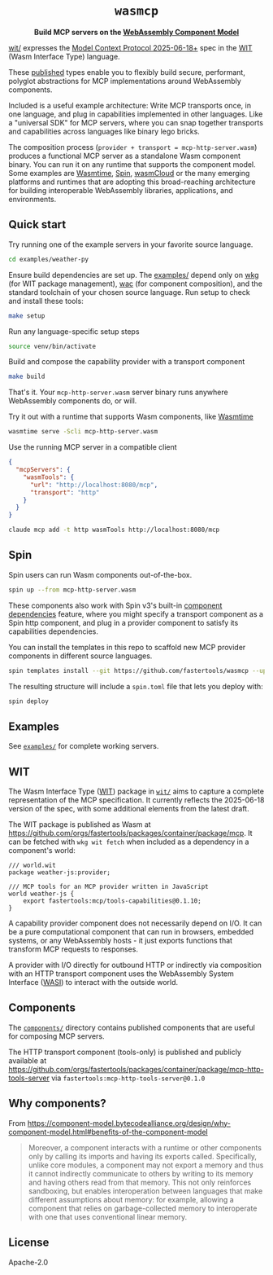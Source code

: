 <div align="center">

# `wasmcp`

**Build MCP servers on the [WebAssembly Component Model](https://component-model.bytecodealliance.org/)**
</div>

[wit/](./wit/) expresses the [Model Context Protocol 2025-06-18+](https://modelcontextprotocol.io/specification/2025-06-18) spec in the [WIT](https://component-model.bytecodealliance.org/design/wit.html) (Wasm Interface Type) language.

These [published](https://github.com/orgs/fastertools/packages/container/package/mcp) types enable you to flexibly build secure, performant, polyglot abstractions for MCP implementations around WebAssembly components.

Included is a useful  example architecture: Write MCP transports once, in one language, and plug in capabilities implemented in other languages. Like a "universal SDK" for MCP servers, where you can snap together transports and capabilities across languages like binary lego bricks.

The composition process (`provider + transport = mcp-http-server.wasm`) produces a functional MCP server as a standalone Wasm component binary. You can run it on any runtime that supports the component model. Some examples are [Wasmtime](https://github.com/bytecodealliance/wasmtime), [Spin](https://github.com/spinframework/spin), [wasmCloud](https://github.com/wasmCloud/wasmCloud) or the many emerging platforms and runtimes that are adopting this broad-reaching architecture for building interoperable WebAssembly libraries, applications, and environments.

## Quick start

Try running one of the example servers in your favorite source language.
```bash
cd examples/weather-py
```

Ensure build dependencies are set up. The [examples/](./examples/) depend only on [wkg](https://github.com/bytecodealliance/wasm-pkg-tools) (for WIT package management), [wac](https://github.com/bytecodealliance/wac) (for component composition), and the standard toolchain of your chosen source language. Run setup to check and install these tools:
```bash
make setup
```

Run any language-specific setup steps
```bash
source venv/bin/activate
```

Build and compose the capability provider with a transport component
```bash
make build
```

That's it. Your `mcp-http-server.wasm` server binary runs anywhere WebAssembly components do, or will.

Try it out with a runtime that supports Wasm components, like [Wasmtime](https://github.com/bytecodealliance/wasmtime)
```bash
wasmtime serve -Scli mcp-http-server.wasm
```

Use the running MCP server in a compatible client
```json
{
  "mcpServers": {
    "wasmTools": {
      "url": "http://localhost:8080/mcp",
      "transport": "http"
    }
  }
}
```

```bash
claude mcp add -t http wasmTools http://localhost:8080/mcp
```

## Spin

Spin users can run Wasm components out-of-the-box.

```bash
spin up --from mcp-http-server.wasm
```

These components also work with Spin v3's built-in [component dependencies](https://spinframework.dev/v3/writing-apps#using-component-dependencies) feature, where you might specify a transport component as a Spin http component, and plug in a provider component to satisfy its capabilities dependencies.

You can install the templates in this repo to scaffold new MCP provider components in different source languages.
```bash
spin templates install --git https://github.com/fastertools/wasmcp --upgrade
```

The resulting structure will include a `spin.toml` file that lets you deploy with:
```bash
spin deploy
```

## Examples

See [`examples/`](./examples/) for complete working servers.

## WIT

The Wasm Interface Type ([WIT](https://component-model.bytecodealliance.org/design/wit.html)) package in [`wit/`](./wit/) aims to capture a complete representation of the MCP specification. It currently reflects the 2025-06-18 version of the spec, with some additional elements from the latest draft.

The WIT package is published as Wasm at https://github.com/orgs/fastertools/packages/container/package/mcp. It can be fetched with `wkg wit fetch` when included as a dependency in a component's world:

```
/// world.wit
package weather-js:provider;

/// MCP tools for an MCP provider written in JavaScript
world weather-js {
    export fastertools:mcp/tools-capabilities@0.1.10;
}
```

A capability provider component does not necessarily depend on I/O. It can be a pure computational component that can run in browsers, embedded systems, or any WebAssembly hosts - it just exports functions that transform MCP requests to responses.

A provider with I/O directly for outbound HTTP or indirectly via composition with an HTTP transport component uses the WebAssembly System Interface ([WASI](https://github.com/WebAssembly/WASI)) to interact with the outside world.

## Components

The [`components/`](./components/) directory contains published components that are useful for composing MCP servers.

The HTTP transport component (tools-only) is published and publicly available at https://github.com/orgs/fastertools/packages/container/package/mcp-http-tools-server via `fastertools:mcp-http-tools-server@0.1.0`

## Why components?

From https://component-model.bytecodealliance.org/design/why-component-model.html#benefits-of-the-component-model

>Moreover, a component interacts with a runtime or other components only by calling its imports and having its exports called. Specifically, unlike core modules, a component may not export a memory and thus it cannot indirectly communicate to others by writing to its memory and having others read from that memory. This not only reinforces sandboxing, but enables interoperation between languages that make different assumptions about memory: for example, allowing a component that relies on garbage-collected memory to interoperate with one that uses conventional linear memory.

## License

Apache-2.0